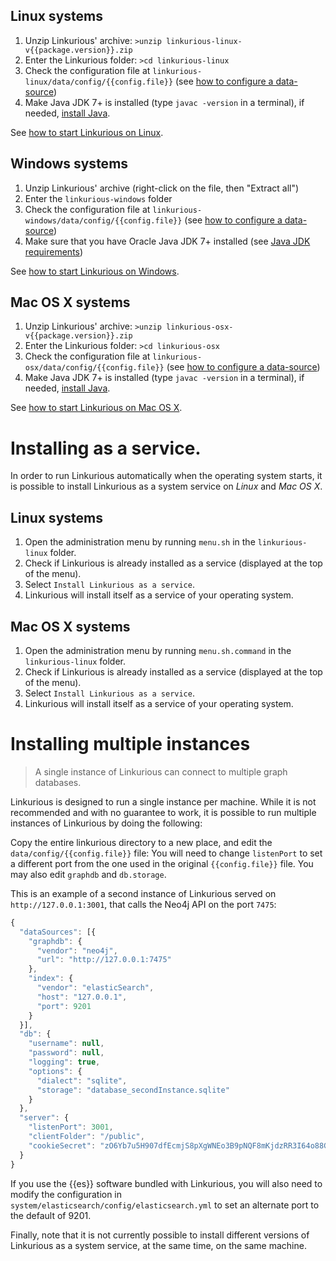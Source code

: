 ## Linux systems
1. Unzip Linkurious' archive: `>unzip linkurious-linux-v{{package.version}}.zip`
2. Enter the Linkurious folder: `>cd linkurious-linux`
3. Check the configuration file at `linkurious-linux/data/config/{{config.file}}` (see [how to configure a data-source](/configure-sources))
4. Make Java JDK 7+ is installed (type `javac -version` in a terminal), if needed, [install Java](/requirements/#java-jdk).  

See [how to start Linkurious on Linux](/start/#linux-systems).

## Windows systems

1. Unzip Linkurious' archive (right-click on the file, then "Extract all")
2. Enter the `linkurious-windows` folder
3. Check the configuration file at `linkurious-windows/data/config/{{config.file}}` (see [how to configure a data-source](/configure-sources)) 
4. Make sure that you have Oracle Java JDK 7+ installed (see [Java JDK requirements](/requirements/#java-jdk))

See [how to start Linkurious on Windows](/start/#windows-systems).

## Mac OS X systems

1. Unzip Linkurious' archive: `>unzip linkurious-osx-v{{package.version}}.zip`
2. Enter the Linkurious folder: `>cd linkurious-osx`
3. Check the configuration file at `linkurious-osx/data/config/{{config.file}}` (see [how to configure a data-source](/configure-sources))
4. Make Java JDK 7+ is installed (type `javac -version` in a terminal), if needed, [install Java](/requirements/#java-jdk).  

See [how to start Linkurious on Mac OS X](/start/#mac-os-x-systems).

# Installing as a service.

In order to run Linkurious automatically when the operating system starts, it is possible to install 
Linkurious as a system service on *Linux* and *Mac OS X*.

## Linux systems

1. Open the administration menu by running `menu.sh` in the `linkurious-linux` folder.
2. Check if Linkurious is already installed as a service (displayed at the top of the menu).
3. Select `Install Linkurious as a service`.
4. Linkurious will install itself as a service of your operating system.

## Mac OS X systems

1. Open the administration menu by running `menu.sh.command` in the `linkurious-linux` folder.
2. Check if Linkurious is already installed as a service (displayed at the top of the menu).
3. Select `Install Linkurious as a service`.
4. Linkurious will install itself as a service of your operating system.

# Installing multiple instances

> A single instance of Linkurious can connect to multiple graph databases.

Linkurious is designed to run a single instance per machine.
While it is not recommended and with no guarantee to work, it is possible to run multiple instances of Linkurious by doing the following:

Copy the entire linkurious directory to a new place, and edit the `data/config/{{config.file}}` file:
You will need to change `listenPort` to set a different port from the one used in the original `{{config.file}}` file.
You may also edit `graphdb` and `db.storage`.

This is an example of a second instance of Linkurious served on `http://127.0.0.1:3001`, that calls the Neo4j API on the port `7475`:

```js
{
  "dataSources": [{
    "graphdb": {
      "vendor": "neo4j",
      "url": "http://127.0.0.1:7475"
    },
    "index": {
      "vendor": "elasticSearch",
      "host": "127.0.0.1",
      "port": 9201
    }
  }],
  "db": {
    "username": null,
    "password": null,
    "logging": true,
    "options": {
      "dialect": "sqlite",
      "storage": "database_secondInstance.sqlite"
    }
  },
  "server": {
    "listenPort": 3001,
    "clientFolder": "/public",
    "cookieSecret": "zO6Yb7u5H907dfEcmjS8pXgWNEo3B9pNQF8mKjdzRR3I64o88GrGLWEjqNq1Yx5"
  }
}
```

If you use the {{es}} software bundled with Linkurious, you will also need to
modify the configuration in `system/elasticsearch/config/elasticsearch.yml` to set an alternate port
to the default of 9201.

Finally, note that it is not currently possible to install different versions of Linkurious
as a system service, at the same time, on the same machine.
